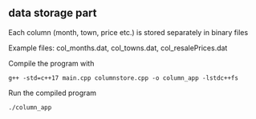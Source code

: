 ## data storage part

Each column (month, town, price etc.) is stored separately in binary files

Example files: col_months.dat, col_towns.dat, col_resalePrices.dat

Compile the program with

```
g++ -std=c++17 main.cpp columnstore.cpp -o column_app -lstdc++fs
```

Run the compiled program

```
./column_app
```
